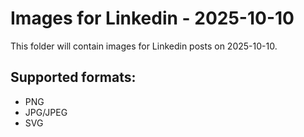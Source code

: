 # Images for Linkedin - 2025-10-10

This folder will contain images for Linkedin posts on 2025-10-10.

## Supported formats:
- PNG
- JPG/JPEG
- SVG
